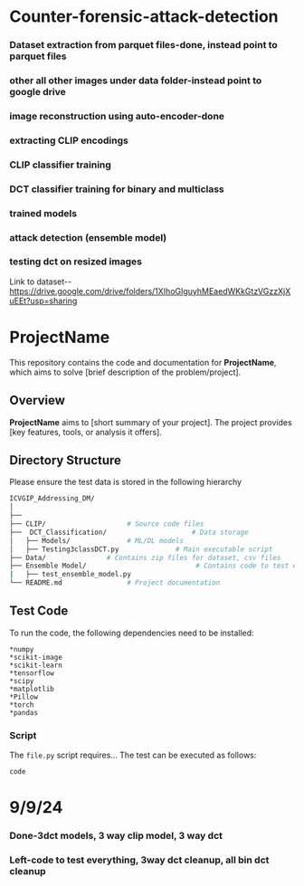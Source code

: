 # Counter-forensic-attack-detection
### Dataset extraction from parquet files-done, instead point to parquet files
### other all other images under data folder-instead point to google drive
### image reconstruction using auto-encoder-done
### extracting CLIP encodings
### CLIP classifier training
### DCT classifier training for binary and multiclass
### trained models
### attack detection (ensemble model)
### testing dct on resized images

Link to dataset--https://drive.google.com/drive/folders/1XIhoGIguyhMEaedWKkGtzVGzzXjXuEEt?usp=sharing
# ProjectName

This repository contains the code and documentation for **ProjectName**, which aims to solve [brief description of the problem/project].

## Overview

**ProjectName** aims to [short summary of your project]. The project provides [key features, tools, or analysis it offers].

## Directory Structure
Please ensure the test data is stored in the following hierarchy
```bash
ICVGIP_Addressing_DM/
│
├──
├── CLIP/                    # Source code files
├──  DCT_Classification/                     # Data storage
│   ├── Models/              # ML/DL models
│   ├── Testing3classDCT.py              # Main executable script
├── Data/               # Contains zip files for dataset, csv files
├── Ensemble Model/                           # Contains code to test ensemble model 
|   ├── test_ensemble_model.py              
└── README.md                # Project documentation
```
## Test Code
To run the code, the following dependencies need to be installed:
```
*numpy
*scikit-image
*scikit-learn
*tensorflow
*scipy
*matplotlib
*Pillow
*torch
*pandas
```

### Script
The `file.py` script requires...
The test can be executed as follows:
```
code
```


# 9/9/24
### Done-3dct models, 3 way clip model, 3 way dct
### Left-code to test everything, 3way dct cleanup, all bin dct cleanup
